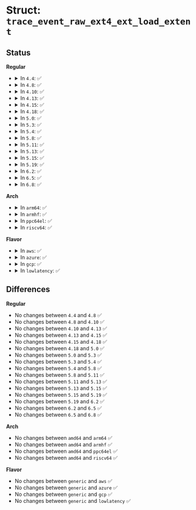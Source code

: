 # Struct: <code>trace_event_raw_ext4_ext_load_extent</code>

## Status
<b>Regular</b>
<ul>
<li>
<details>
<summary>In <code>4.4</code>: ✅</summary>

```c
struct trace_event_raw_ext4_ext_load_extent {
    struct trace_entry ent;
    dev_t dev;
    ino_t ino;
    ext4_fsblk_t pblk;
    ext4_lblk_t lblk;
    char __data[0];
};
```
</details>
</li>
<li>
<details>
<summary>In <code>4.8</code>: ✅</summary>

```c
struct trace_event_raw_ext4_ext_load_extent {
    struct trace_entry ent;
    dev_t dev;
    ino_t ino;
    ext4_fsblk_t pblk;
    ext4_lblk_t lblk;
    char __data[0];
};
```
</details>
</li>
<li>
<details>
<summary>In <code>4.10</code>: ✅</summary>

```c
struct trace_event_raw_ext4_ext_load_extent {
    struct trace_entry ent;
    dev_t dev;
    ino_t ino;
    ext4_fsblk_t pblk;
    ext4_lblk_t lblk;
    char __data[0];
};
```
</details>
</li>
<li>
<details>
<summary>In <code>4.13</code>: ✅</summary>

```c
struct trace_event_raw_ext4_ext_load_extent {
    struct trace_entry ent;
    dev_t dev;
    ino_t ino;
    ext4_fsblk_t pblk;
    ext4_lblk_t lblk;
    char __data[0];
};
```
</details>
</li>
<li>
<details>
<summary>In <code>4.15</code>: ✅</summary>

```c
struct trace_event_raw_ext4_ext_load_extent {
    struct trace_entry ent;
    dev_t dev;
    ino_t ino;
    ext4_fsblk_t pblk;
    ext4_lblk_t lblk;
    char __data[0];
};
```
</details>
</li>
<li>
<details>
<summary>In <code>4.18</code>: ✅</summary>

```c
struct trace_event_raw_ext4_ext_load_extent {
    struct trace_entry ent;
    dev_t dev;
    ino_t ino;
    ext4_fsblk_t pblk;
    ext4_lblk_t lblk;
    char __data[0];
};
```
</details>
</li>
<li>
<details>
<summary>In <code>5.0</code>: ✅</summary>

```c
struct trace_event_raw_ext4_ext_load_extent {
    struct trace_entry ent;
    dev_t dev;
    ino_t ino;
    ext4_fsblk_t pblk;
    ext4_lblk_t lblk;
    char __data[0];
};
```
</details>
</li>
<li>
<details>
<summary>In <code>5.3</code>: ✅</summary>

```c
struct trace_event_raw_ext4_ext_load_extent {
    struct trace_entry ent;
    dev_t dev;
    ino_t ino;
    ext4_fsblk_t pblk;
    ext4_lblk_t lblk;
    char __data[0];
};
```
</details>
</li>
<li>
<details>
<summary>In <code>5.4</code>: ✅</summary>

```c
struct trace_event_raw_ext4_ext_load_extent {
    struct trace_entry ent;
    dev_t dev;
    ino_t ino;
    ext4_fsblk_t pblk;
    ext4_lblk_t lblk;
    char __data[0];
};
```
</details>
</li>
<li>
<details>
<summary>In <code>5.8</code>: ✅</summary>

```c
struct trace_event_raw_ext4_ext_load_extent {
    struct trace_entry ent;
    dev_t dev;
    ino_t ino;
    ext4_fsblk_t pblk;
    ext4_lblk_t lblk;
    char __data[0];
};
```
</details>
</li>
<li>
<details>
<summary>In <code>5.11</code>: ✅</summary>

```c
struct trace_event_raw_ext4_ext_load_extent {
    struct trace_entry ent;
    dev_t dev;
    ino_t ino;
    ext4_fsblk_t pblk;
    ext4_lblk_t lblk;
    char __data[0];
};
```
</details>
</li>
<li>
<details>
<summary>In <code>5.13</code>: ✅</summary>

```c
struct trace_event_raw_ext4_ext_load_extent {
    struct trace_entry ent;
    dev_t dev;
    ino_t ino;
    ext4_fsblk_t pblk;
    ext4_lblk_t lblk;
    char __data[0];
};
```
</details>
</li>
<li>
<details>
<summary>In <code>5.15</code>: ✅</summary>

```c
struct trace_event_raw_ext4_ext_load_extent {
    struct trace_entry ent;
    dev_t dev;
    ino_t ino;
    ext4_fsblk_t pblk;
    ext4_lblk_t lblk;
    char __data[0];
};
```
</details>
</li>
<li>
<details>
<summary>In <code>5.19</code>: ✅</summary>

```c
struct trace_event_raw_ext4_ext_load_extent {
    struct trace_entry ent;
    dev_t dev;
    ino_t ino;
    ext4_fsblk_t pblk;
    ext4_lblk_t lblk;
    char __data[0];
};
```
</details>
</li>
<li>
<details>
<summary>In <code>6.2</code>: ✅</summary>

```c
struct trace_event_raw_ext4_ext_load_extent {
    struct trace_entry ent;
    dev_t dev;
    ino_t ino;
    ext4_fsblk_t pblk;
    ext4_lblk_t lblk;
    char __data[0];
};
```
</details>
</li>
<li>
<details>
<summary>In <code>6.5</code>: ✅</summary>

```c
struct trace_event_raw_ext4_ext_load_extent {
    struct trace_entry ent;
    dev_t dev;
    ino_t ino;
    ext4_fsblk_t pblk;
    ext4_lblk_t lblk;
    char __data[0];
};
```
</details>
</li>
<li>
<details>
<summary>In <code>6.8</code>: ✅</summary>

```c
struct trace_event_raw_ext4_ext_load_extent {
    struct trace_entry ent;
    dev_t dev;
    ino_t ino;
    ext4_fsblk_t pblk;
    ext4_lblk_t lblk;
    char __data[0];
};
```
</details>
</li>
</ul>
<b>Arch</b>
<ul>
<li>
<details>
<summary>In <code>arm64</code>: ✅</summary>

```c
struct trace_event_raw_ext4_ext_load_extent {
    struct trace_entry ent;
    dev_t dev;
    ino_t ino;
    ext4_fsblk_t pblk;
    ext4_lblk_t lblk;
    char __data[0];
};
```
</details>
</li>
<li>
<details>
<summary>In <code>armhf</code>: ✅</summary>

```c
struct trace_event_raw_ext4_ext_load_extent {
    struct trace_entry ent;
    dev_t dev;
    ino_t ino;
    ext4_fsblk_t pblk;
    ext4_lblk_t lblk;
    char __data[0];
};
```
</details>
</li>
<li>
<details>
<summary>In <code>ppc64el</code>: ✅</summary>

```c
struct trace_event_raw_ext4_ext_load_extent {
    struct trace_entry ent;
    dev_t dev;
    ino_t ino;
    ext4_fsblk_t pblk;
    ext4_lblk_t lblk;
    char __data[0];
};
```
</details>
</li>
<li>
<details>
<summary>In <code>riscv64</code>: ✅</summary>

```c
struct trace_event_raw_ext4_ext_load_extent {
    struct trace_entry ent;
    dev_t dev;
    ino_t ino;
    ext4_fsblk_t pblk;
    ext4_lblk_t lblk;
    char __data[0];
};
```
</details>
</li>
</ul>
<b>Flavor</b>
<ul>
<li>
<details>
<summary>In <code>aws</code>: ✅</summary>

```c
struct trace_event_raw_ext4_ext_load_extent {
    struct trace_entry ent;
    dev_t dev;
    ino_t ino;
    ext4_fsblk_t pblk;
    ext4_lblk_t lblk;
    char __data[0];
};
```
</details>
</li>
<li>
<details>
<summary>In <code>azure</code>: ✅</summary>

```c
struct trace_event_raw_ext4_ext_load_extent {
    struct trace_entry ent;
    dev_t dev;
    ino_t ino;
    ext4_fsblk_t pblk;
    ext4_lblk_t lblk;
    char __data[0];
};
```
</details>
</li>
<li>
<details>
<summary>In <code>gcp</code>: ✅</summary>

```c
struct trace_event_raw_ext4_ext_load_extent {
    struct trace_entry ent;
    dev_t dev;
    ino_t ino;
    ext4_fsblk_t pblk;
    ext4_lblk_t lblk;
    char __data[0];
};
```
</details>
</li>
<li>
<details>
<summary>In <code>lowlatency</code>: ✅</summary>

```c
struct trace_event_raw_ext4_ext_load_extent {
    struct trace_entry ent;
    dev_t dev;
    ino_t ino;
    ext4_fsblk_t pblk;
    ext4_lblk_t lblk;
    char __data[0];
};
```
</details>
</li>
</ul>

## Differences
<b>Regular</b>
<ul>
<li>
No changes between <code>4.4</code> and <code>4.8</code> ✅
</li>
<li>
No changes between <code>4.8</code> and <code>4.10</code> ✅
</li>
<li>
No changes between <code>4.10</code> and <code>4.13</code> ✅
</li>
<li>
No changes between <code>4.13</code> and <code>4.15</code> ✅
</li>
<li>
No changes between <code>4.15</code> and <code>4.18</code> ✅
</li>
<li>
No changes between <code>4.18</code> and <code>5.0</code> ✅
</li>
<li>
No changes between <code>5.0</code> and <code>5.3</code> ✅
</li>
<li>
No changes between <code>5.3</code> and <code>5.4</code> ✅
</li>
<li>
No changes between <code>5.4</code> and <code>5.8</code> ✅
</li>
<li>
No changes between <code>5.8</code> and <code>5.11</code> ✅
</li>
<li>
No changes between <code>5.11</code> and <code>5.13</code> ✅
</li>
<li>
No changes between <code>5.13</code> and <code>5.15</code> ✅
</li>
<li>
No changes between <code>5.15</code> and <code>5.19</code> ✅
</li>
<li>
No changes between <code>5.19</code> and <code>6.2</code> ✅
</li>
<li>
No changes between <code>6.2</code> and <code>6.5</code> ✅
</li>
<li>
No changes between <code>6.5</code> and <code>6.8</code> ✅
</li>
</ul>
<b>Arch</b>
<ul>
<li>
No changes between <code>amd64</code> and <code>arm64</code> ✅
</li>
<li>
No changes between <code>amd64</code> and <code>armhf</code> ✅
</li>
<li>
No changes between <code>amd64</code> and <code>ppc64el</code> ✅
</li>
<li>
No changes between <code>amd64</code> and <code>riscv64</code> ✅
</li>
</ul>
<b>Flavor</b>
<ul>
<li>
No changes between <code>generic</code> and <code>aws</code> ✅
</li>
<li>
No changes between <code>generic</code> and <code>azure</code> ✅
</li>
<li>
No changes between <code>generic</code> and <code>gcp</code> ✅
</li>
<li>
No changes between <code>generic</code> and <code>lowlatency</code> ✅
</li>
</ul>

